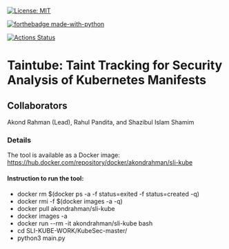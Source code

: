 [![License: MIT](https://img.shields.io/badge/License-MIT-yellow.svg)](https://opensource.org/licenses/MIT) 

[![forthebadge made-with-python](http://ForTheBadge.com/images/badges/made-with-python.svg)](https://www.python.org/)

[![Actions Status](https://github.com/paser-group/KubeSec/workflows/Build%20KubeTaint/badge.svg)](https://github.com/Build%20TaintPupp/actions)


# Taintube: Taint Tracking for Security Analysis of Kubernetes Manifests 

## Collaborators 

Akond Rahman (Lead), Rahul Pandita, and Shazibul Islam Shamim 

### Details 

The tool is available as a Docker image: https://hub.docker.com/repository/docker/akondrahman/sli-kube 

#### Instruction to run the tool:

- docker rm $(docker ps -a -f status=exited -f status=created -q)
- docker rmi -f $(docker images -a -q)
- docker pull akondrahman/sli-kube
- docker images -a
- docker run --rm -it akondrahman/sli-kube bash
- cd SLI-KUBE-WORK/KubeSec-master/
- python3 main.py

 

